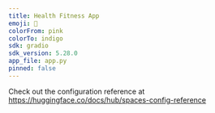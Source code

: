 ```yaml
---
title: Health Fitness App
emoji: 🚀
colorFrom: pink
colorTo: indigo
sdk: gradio
sdk_version: 5.28.0
app_file: app.py
pinned: false
---
```


Check out the configuration reference at https://huggingface.co/docs/hub/spaces-config-reference
